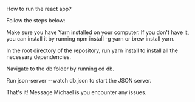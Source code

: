 How to run the react app?

Follow the steps below:

Make sure you have Yarn installed on your computer.
If you don't have it, you can install it by running npm install -g yarn or brew install yarn.

In the root directory of the repository, run yarn install to install all the necessary dependencies.

Navigate to the db folder by running cd db.

Run json-server --watch db.json to start the JSON server.

That's it!
Message Michael is you encounter any issues.